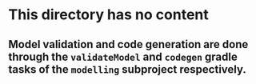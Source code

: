# This directory has no content

## Model validation and code generation are done through the `validateModel` and `codegen` gradle tasks of the `modelling` subproject respectively.